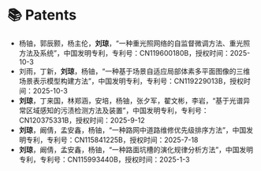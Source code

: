 # 📚 Patents
- 杨铀，郭辰颢，杨主伦，**刘琼**，“一种重光照网络的自监督微调方法、重光照方法及系统”，中国发明专利，专利号：CN119600180B，授权时间：2025-10-3
- 刘雨，丁新，**刘琼**，杨铀，“一种基于场景自适应局部体素多平面图像的三维场景表示模型构建方法”，中国发明专利，专利号：CN119229013B，授权时间：2025-10-3 
- **刘琼**，丁来国，林郑涵，安培，杨铀，张夕军，翟文彬，李岩，“基于光谱异常区域感知的污渍检测方法及装置”，中国发明专利，专利号：CN120375331B，授权时间：2025-9-12
- **刘琼**，阚倩，孟安鑫，杨铀，“一种路网中道路维修优先级排序方法”，中国发明专利，专利号：CN115841225B，授权时间：2025-7-18
- **刘琼**，阚倩，孟安鑫，杨铀，“一种路面坑槽的演化规律分析方法”，中国发明专利，专利号：CN115993440B，授权时间：2025-1-3
